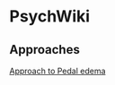 # PsychWiki

## Approaches
[Approach to Pedal edema](https://psychclerk.github.io/Writer/notes/Approaches/Approach_Pedal_Edema.md.html)
